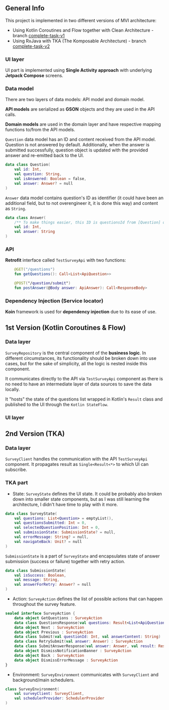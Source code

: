 ## General Info
This project is implemented in two different versions of MVI architecture:
* Using Kotlin Coroutines and Flow together with Clean Architecture - branch [complete-task-v1](https://github.com/martinm27/TestSurvey/tree/complete-task-v1)
* Using RxJava with TKA (The Komposable Architecture) - branch [complete-task-v2](https://github.com/martinm27/TestSurvey/tree/complete-task-v2)

### UI layer
UI part is implemented using **Single Activity approach** with underlying **Jetpack Compose** screens.

### Data model
There are two layers of data models: API model and domain model. 

**API models** are serialized as **GSON** objects and they are used in the API calls. 

**Domain models** are used in the domain layer and have respective mapping functions to/from the API models.

`Question` data model has an ID and content received from the API model. Question is not answered by default. Additionally, when the answer is submitted successfully, question object is updated with the provided answer and re-emitted back to the UI.

```kotlin
data class Question(
    val id: Int,
    val question: String,
    val isAnswered: Boolean = false,
    val answer: Answer? = null
)
```

`Answer` data model contains question's ID as identifier (it could have been an additional field, but to not overengineer it, it is done this way) and content as `String`.

```kotlin
data class Answer(
    /** To make things easier, this ID is questionsId from [Question] object.*/
    val id: Int,
    val answer: String
)
```

### API
**Retrofit** interface called `TestSurveyApi` with two functions:

```kotlin
    @GET("/questions")
    fun getQuestions(): Call<List<ApiQuestion>>

    @POST("/question/submit")
    fun postAnswer(@Body answer: ApiAnswer): Call<ResponseBody>
```

### Dependency Injection (Service locator)
**Koin** framework is used for **dependency injection** due to its ease of use.

## 1st Version (Kotlin Coroutines & Flow)

### Data layer
`SurveyRepository` is the central component of the **business logic**. In different circumstances, its functionality should be broken down into use cases, but for the sake of simplicity, all the logic is nested inside this component.

It communicates directly to the API via `TestSurveyApi` component as there is no need to have an intermediate layer of data sources to save the data locally. 
 
It "hosts" the state of the questions list wrapped in Kotlin's `Result` class and published to the UI through the `Kotlin StateFlow`.

### UI layer

## 2nd Version (TKA)

### Data layer
`SurveyClient` handles the communication with the API `TestSurveyApi` component. It propagates result as `Single<Result<*>` to which UI can subscribe.


### TKA part

* State:
`SurveyState` defines the UI state. It could be probably also broken down into smaller state components, but as I was still learning the architecture, I didn't have time to play with it more.

```kotlin
data class SurveyState(
    val questions: List<Question> = emptyList(),
    val questionsSubmitted: Int = 0,
    val selectedQuestionPosition: Int = 0,
    val submissionState: SubmissionState? = null,
    val errorMessage: String? = null,
    val navigateBack: Unit? = null
)
```

`SubmissionState` is a part of `SurveyState` and encapsulates state of answer submission (success or failure) together with retry action.

```kotlin
data class SubmissionState(
    val isSuccess: Boolean,
    val message: String,
    val answerForRetry: Answer? = null
)
```

* Action:
`SurveyAction` defines the list of possible actions that can happen throughout the survey feature.

```kotlin
sealed interface SurveyAction {
    data object GetQuestions : SurveyAction
    data class QuestionsResponse(val questions: Result<List<ApiQuestion>>) : SurveyAction
    data object Next : SurveyAction
    data object Previous : SurveyAction
    data class Submit(val questionId: Int, val answerContent: String) : SurveyAction
    data class RetrySubmit(val answer: Answer) : SurveyAction
    data class SubmitAnswerResponse(val answer: Answer, val result: Result<Unit>) : SurveyAction
    data object DismissNotificationBanner : SurveyAction
    data object Back : SurveyAction
    data object DismissErrorMessage : SurveyAction
}
```

* Environment:
`SurveyEnvironment` communicates with `SurveyClient` and background/main schedulers.

```kotlin
class SurveyEnvironment(
    val surveyClient: SurveyClient,
    val schedulerProvider: SchedulerProvider
)
```








